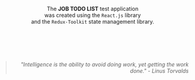 <div align="center">

The **JOB TODO LIST** test application <br />was created using the `React.js` library <br />and the `Redux-Toolkit` state management library.
</div>
<br />
<br />
<br />
<br />
<div align="right"  title="Linus Torvalds is the famous programmer and creator of the Linux operating system kernel.">

> *"Intelligence is the ability to avoid doing work, yet getting the work done." - Linus Torvalds*

</div>
